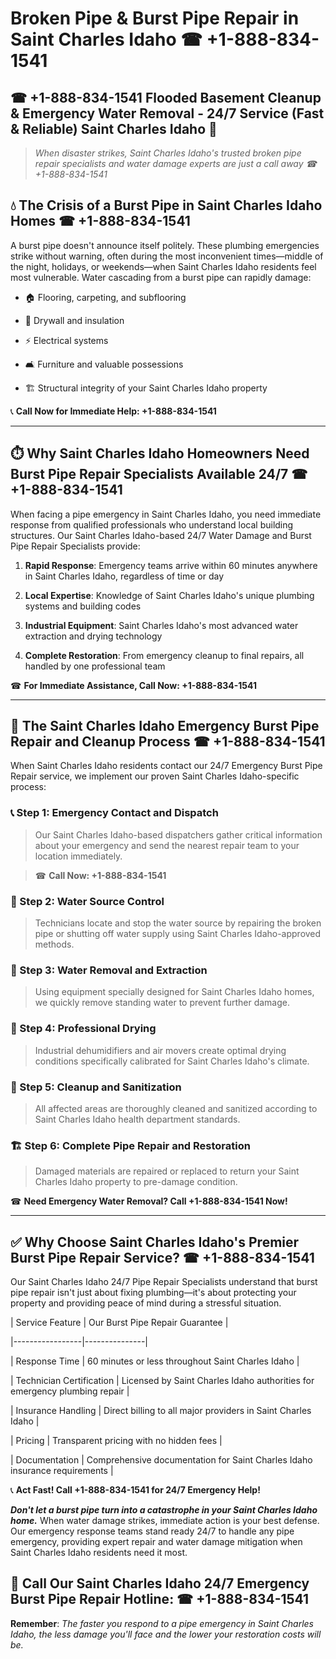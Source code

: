 # Broken Pipe & Burst Pipe Repair in Saint Charles Idaho ☎ +1-888-834-1541  
## ☎ +1-888-834-1541 Flooded Basement Cleanup & Emergency Water Removal - 24/7 Service (Fast & Reliable) Saint Charles Idaho 🚨  

> *When disaster strikes, Saint Charles Idaho's trusted broken pipe repair specialists and water damage experts are just a call away ☎ +1-888-834-1541*  

## 💧 The Crisis of a Burst Pipe in Saint Charles Idaho Homes ☎ +1-888-834-1541  

A burst pipe doesn't announce itself politely. These plumbing emergencies strike without warning, often during the most inconvenient times—middle of the night, holidays, or weekends—when Saint Charles Idaho residents feel most vulnerable. Water cascading from a burst pipe can rapidly damage:  

* 🏠 Flooring, carpeting, and subflooring  
* 🧱 Drywall and insulation  
* ⚡ Electrical systems  
* 🛋️ Furniture and valuable possessions  
* 🏗️ Structural integrity of your Saint Charles Idaho property  

📞 **Call Now for Immediate Help: +1-888-834-1541**  

---  

## ⏱️ Why Saint Charles Idaho Homeowners Need Burst Pipe Repair Specialists Available 24/7 ☎ +1-888-834-1541  

When facing a pipe emergency in Saint Charles Idaho, you need immediate response from qualified professionals who understand local building structures. Our Saint Charles Idaho-based 24/7 Water Damage and Burst Pipe Repair Specialists provide:  

1. **Rapid Response**: Emergency teams arrive within 60 minutes anywhere in Saint Charles Idaho, regardless of time or day  
2. **Local Expertise**: Knowledge of Saint Charles Idaho's unique plumbing systems and building codes  
3. **Industrial Equipment**: Saint Charles Idaho's most advanced water extraction and drying technology  
4. **Complete Restoration**: From emergency cleanup to final repairs, all handled by one professional team  

☎ **For Immediate Assistance, Call Now: +1-888-834-1541**  

---  

## 🔧 The Saint Charles Idaho Emergency Burst Pipe Repair and Cleanup Process ☎ +1-888-834-1541  

When Saint Charles Idaho residents contact our 24/7 Emergency Burst Pipe Repair service, we implement our proven Saint Charles Idaho-specific process:  

### 📞 Step 1: Emergency Contact and Dispatch  
> Our Saint Charles Idaho-based dispatchers gather critical information about your emergency and send the nearest repair team to your location immediately.  
> ☎ **Call Now: +1-888-834-1541**  

### 🚿 Step 2: Water Source Control  
> Technicians locate and stop the water source by repairing the broken pipe or shutting off water supply using Saint Charles Idaho-approved methods.  

### 🌊 Step 3: Water Removal and Extraction  
> Using equipment specially designed for Saint Charles Idaho homes, we quickly remove standing water to prevent further damage.  

### 💨 Step 4: Professional Drying  
> Industrial dehumidifiers and air movers create optimal drying conditions specifically calibrated for Saint Charles Idaho's climate.  

### 🧼 Step 5: Cleanup and Sanitization  
> All affected areas are thoroughly cleaned and sanitized according to Saint Charles Idaho health department standards.  

### 🏗️ Step 6: Complete Pipe Repair and Restoration  
> Damaged materials are repaired or replaced to return your Saint Charles Idaho property to pre-damage condition.  

☎ **Need Emergency Water Removal? Call +1-888-834-1541 Now!**  

---  

## ✅ Why Choose Saint Charles Idaho's Premier Burst Pipe Repair Service? ☎ +1-888-834-1541  

Our Saint Charles Idaho 24/7 Pipe Repair Specialists understand that burst pipe repair isn't just about fixing plumbing—it's about protecting your property and providing peace of mind during a stressful situation.  

| Service Feature | Our Burst Pipe Repair Guarantee |  
|-----------------|---------------|  
| Response Time | 60 minutes or less throughout Saint Charles Idaho |  
| Technician Certification | Licensed by Saint Charles Idaho authorities for emergency plumbing repair |  
| Insurance Handling | Direct billing to all major providers in Saint Charles Idaho |  
| Pricing | Transparent pricing with no hidden fees |  
| Documentation | Comprehensive documentation for Saint Charles Idaho insurance requirements |  

📞 **Act Fast! Call +1-888-834-1541 for 24/7 Emergency Help!**  

***Don't let a burst pipe turn into a catastrophe in your Saint Charles Idaho home.*** When water damage strikes, immediate action is your best defense. Our emergency response teams stand ready 24/7 to handle any pipe emergency, providing expert repair and water damage mitigation when Saint Charles Idaho residents need it most.  

## 📱 Call Our Saint Charles Idaho 24/7 Emergency Burst Pipe Repair Hotline: ☎ +1-888-834-1541  

**Remember**: *The faster you respond to a pipe emergency in Saint Charles Idaho, the less damage you'll face and the lower your restoration costs will be.*